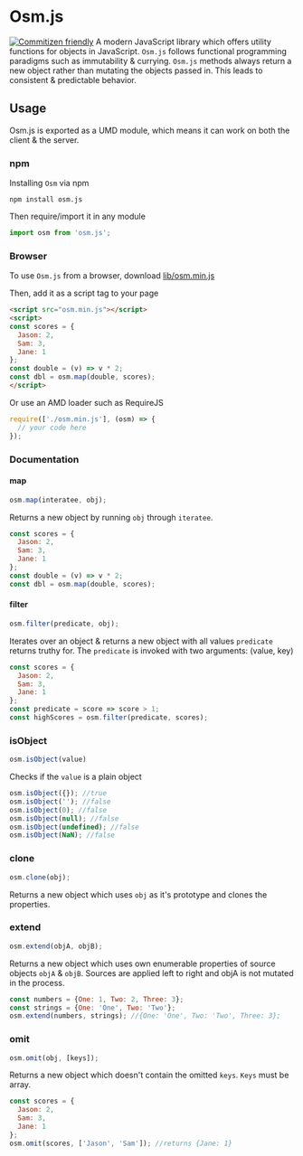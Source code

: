 # Osm.js
[![Commitizen friendly](https://img.shields.io/badge/commitizen-friendly-brightgreen.svg)](http://commitizen.github.io/cz-cli/)
A modern JavaScript library which offers utility functions for objects in JavaScript.
`Osm.js` follows functional programming paradigms such as immutability & currying.
`Osm.js` methods always return a new object rather than mutating the objects passed in. This leads to consistent & predictable behavior.

## Usage
Osm.js is exported as a UMD module, which means it can work on both the client & the server.

### npm
Installing `Osm` via npm

```shell
npm install osm.js
```
Then require/import it in any module

```javascript
import osm from 'osm.js';
```
### Browser
To use `Osm.js` from a browser, download [lib/osm.min.js](https://github.com/idesi/Osm.js/blob/master/lib/osm.min.js)

Then, add it as a script tag to your page

```html
<script src="osm.min.js"></script>
<script>
const scores = {
  Jason: 2,
  Sam: 3,
  Jane: 1
};
const double = (v) => v * 2;
const dbl = osm.map(double, scores);
</script>
```

Or use an AMD loader such as RequireJS
```javascript
require(['./osm.min.js'], (osm) => {
  // your code here
});
```
### Documentation

#### map
```javascript
osm.map(interatee, obj);
```
Returns a new object by running `obj` through `iteratee`.

```javascript
const scores = {
  Jason: 2,
  Sam: 3,
  Jane: 1
};
const double = (v) => v * 2;
const dbl = osm.map(double, scores);
```

#### filter
```javascript
osm.filter(predicate, obj);
```

Iterates over an object & returns a new object with all values `predicate` returns truthy for. The `predicate` is invoked with two arguments: (value, key)

```javascript
const scores = {
  Jason: 2,
  Sam: 3,
  Jane: 1
};
const predicate = score => score > 1;
const highScores = osm.filter(predicate, scores);
```

### isObject
```javascript
osm.isObject(value)
```
Checks if the `value` is a plain object

```javascript
osm.isObject({}); //true
osm.isObject(''); //false
osm.isObject(0); //false
osm.isObject(null); //false
osm.isObject(undefined); //false
osm.isObject(NaN); //false
```

### clone
```javascript
osm.clone(obj);
```
Returns a new object which uses `obj` as it's prototype and clones the properties.

### extend
```javascript
osm.extend(objA, objB);
```
Returns a new object which uses own enumerable properties of source objects `objA` & `objB`. Sources are applied left to right and objA is not mutated in the process.

```javascript
const numbers = {One: 1, Two: 2, Three: 3};
const strings = {One: 'One', Two: 'Two'};
osm.extend(numbers, strings); //{One: 'One', Two: 'Two', Three: 3};
```

### omit
```javascript
osm.omit(obj, [keys]);
```
Returns a new object which doesn't contain the omitted `keys`. `Keys` must be array.

```javascript
const scores = {
  Jason: 2,
  Sam: 3,
  Jane: 1
};
osm.omit(scores, ['Jason', 'Sam']); //returns {Jane: 1}
```
